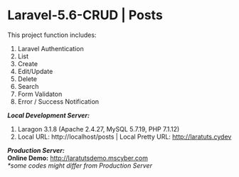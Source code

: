 # Laravel-5.6-CRUD | Posts

This project function includes:
1. Laravel Authentication
2. List
3. Create
4. Edit/Update
5. Delete
5. Search
6. Form Validaton
7. Error / Success Notification

<b><i>Local Development Server:</i></b>
1. Laragon 3.1.8 (Apache 2.4.27, MySQL 5.7.19, PHP 7.1.12)
2. Local URL: http://localhost/posts | Local Pretty URL: http://laratuts.cydev

<b><i>Production Server:</i></b><br>
<b>Online Demo:</b> http://laratutsdemo.mscyber.com <br>
<i>*some codes might differ from Production Server</i>
